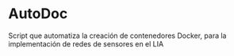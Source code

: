 # AutoDoc
Script que automatiza la creación de contenedores Docker, para la implementación de redes de sensores en el LIA  

